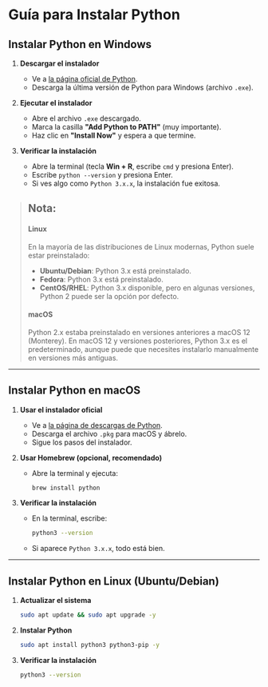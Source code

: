 # Guía para Instalar Python

## Instalar Python en Windows

1. **Descargar el instalador**  
   - Ve a [la página oficial de Python](https://www.python.org/downloads/).
   - Descarga la última versión de Python para Windows (archivo `.exe`).

2. **Ejecutar el instalador**  
   - Abre el archivo `.exe` descargado.
   - Marca la casilla **"Add Python to PATH"** (muy importante).
   - Haz clic en **"Install Now"** y espera a que termine.

3. **Verificar la instalación**  
   - Abre la terminal (tecla **Win + R**, escribe `cmd` y presiona Enter).
   - Escribe `python --version` y presiona Enter.
   - Si ves algo como `Python 3.x.x`, la instalación fue exitosa.

> ## Nota: 
> #### Linux
> En la mayoría de las distribuciones de Linux modernas, Python suele estar preinstalado:
> - **Ubuntu/Debian**: Python 3.x está preinstalado.
> - **Fedora**: Python 3.x está preinstalado.
> - **CentOS/RHEL**: Python 3.x disponible, pero en algunas versiones, Python 2 puede ser la opción por defecto.
>
> #### macOS
> Python 2.x estaba preinstalado en versiones anteriores a macOS 12 (Monterey). En macOS 12 y versiones posteriores, Python 3.x es el predeterminado, aunque puede que necesites instalarlo manualmente en versiones más antiguas.
---

## Instalar Python en macOS

1. **Usar el instalador oficial**  
   - Ve a [la página de descargas de Python](https://www.python.org/downloads/).
   - Descarga el archivo `.pkg` para macOS y ábrelo.
   - Sigue los pasos del instalador.

2. **Usar Homebrew (opcional, recomendado)**  
   - Abre la terminal y ejecuta:  
     ```sh
     brew install python
     ```

3. **Verificar la instalación**  
   - En la terminal, escribe:  
     ```sh
     python3 --version
     ```
   - Si aparece `Python 3.x.x`, todo está bien.

---

## Instalar Python en Linux (Ubuntu/Debian)

1. **Actualizar el sistema**  
   ```sh
   sudo apt update && sudo apt upgrade -y
   ```

2. **Instalar Python**  
   ```sh
   sudo apt install python3 python3-pip -y
   ```

3. **Verificar la instalación**  
   ```sh
   python3 --version
   ```
